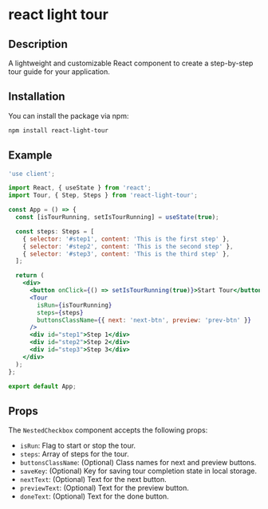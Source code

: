 # react light tour

## Description

A lightweight and customizable React component to create a step-by-step tour guide for your application.

## Installation

You can install the package via npm:

```bash
npm install react-light-tour
```

## Example

```jsx filename="demo.jsx" {3} copy
'use client';

import React, { useState } from 'react';
import Tour, { Step, Steps } from 'react-light-tour';

const App = () => {
  const [isTourRunning, setIsTourRunning] = useState(true);

  const steps: Steps = [
    { selector: '#step1', content: 'This is the first step' },
    { selector: '#step2', content: 'This is the second step' },
    { selector: '#step3', content: 'This is the third step' },
  ];

  return (
    <div>
      <button onClick={() => setIsTourRunning(true)}>Start Tour</button>
      <Tour
        isRun={isTourRunning}
        steps={steps}
        buttonsClassName={{ next: 'next-btn', preview: 'prev-btn' }}
      />
      <div id="step1">Step 1</div>
      <div id="step2">Step 2</div>
      <div id="step3">Step 3</div>
    </div>
  );
};

export default App;
```

## Props

The `NestedCheckbox` component accepts the following props:

- `isRun`: Flag to start or stop the tour.
- `steps`: Array of steps for the tour.
- `buttonsClassName`: (Optional) Class names for next and preview buttons.
- `saveKey`: (Optional) Key for saving tour completion state in local storage.
- `nextText`: (Optional) Text for the next button.
- `previewText`: (Optional) Text for the preview button.
- `doneText`: (Optional) Text for the done button.
